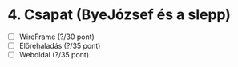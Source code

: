 # 4. Csapat (ByeJózsef és a slepp)

- [ ] WireFrame (?/30 pont)
- [ ] Előrehaladás (?/35 pont)
- [ ] Weboldal (?/35 pont)
